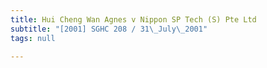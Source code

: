 ```yaml
---
title: Hui Cheng Wan Agnes v Nippon SP Tech (S) Pte Ltd
subtitle: "[2001] SGHC 208 / 31\_July\_2001"
tags: null

---
```


